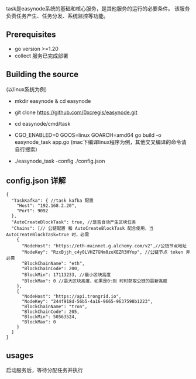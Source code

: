 task是easynode系统的基础和核心服务，是其他服务的运行的必要条件。
该服务负责任务产生、任务分发、系统监控等功能。

## Prerequisites

- go version >=1.20
- collect 服务已完成部署

## Building the source

(以linux系统为例)

- mkdir easynode & cd easynode
- git clone https://github.com/0xcregis/easynode.git
- cd easynode/cmd/task
- CGO_ENABLED=0 GOOS=linux GOARCH=amd64 go build -o easynode_task app.go
  (mac下编译linux程序为例，其他交叉编译的命令请自行搜索)

- ./easynode_task -config ./config.json

## config.json 详解

``````
{
  "TaskKafka": { //task kafka 配置
    "Host": "192.168.2.20",
    "Port": 9092
  },
  "AutoCreateBlockTask": true, //是否自动产生区块任务
  "Chains": [// 公链配置 和 AutoCreateBlockTask 配合使用，当AutoCreateBlockTask=true 时，必需
    {
      "NodeHost": "https://eth-mainnet.g.alchemy.com/v2",//公链节点地址
      "NodeKey": "RzxBjjh_c4y0LVHZ7GNm8zoXEZR3HYop", //公链节点 token 非必需
      "BlockChainName": "eth",
      "BlockChainCode": 200,
      "BlockMin": 17113233, //最小区块高度
      "BlockMax": 0 //最大区块高度，如果是0:则 时时获取公链的最新高度
    },
    {
      "NodeHost": "https://api.trongrid.io",
      "NodeKey": "244f918d-56b5-4a16-9665-9637598b1223",
      "BlockChainName": "tron",
      "BlockChainCode": 205,
      "BlockMin": 50563524,
      "BlockMax": 0
    }
  ]
}

``````

## usages

启动服务后，等待分配任务并执行
